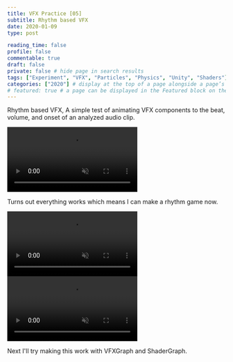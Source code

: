```yaml
---
title: VFX Practice [05]
subtitle: Rhythm based VFX
date: 2020-01-09
type: post

reading_time: false
profile: false
commentable: true
draft: false
private: false # hide page in search results
tags: ["Experiment", "VFX", "Particles", "Physics", "Unity", "Shaders"]
categories: ["2020"] # display at the top of a page alongside a page’s metadata
# featured: true # a page can be displayed in the Featured block on the homepage. This is useful for sticky, announcement blog posts or selected publications etc.
---
```

<p>Rhythm based VFX, A simple test of animating VFX components to the beat, volume, and onset of an analyzed audio clip.</p>

<div class="video_thing">
    <video muted autoplay="" name="media" loop=""><source src="https://raw.githack.com/Denchyaknow/GitSite_Dencho/Develop/assets/media/projects/VFXPractice05/XRLog_2020_500.webm" type="video/mp4"></video>
</div>

<!--more-->

<p>Turns out everything works which means I can make a rhythm game now.</p>

<div class="video_thing">
    <video muted autoplay="" name="media" loop=""><source src="https://raw.githack.com/Denchyaknow/GitSite_Dencho/Develop/assets/media/projects/VFXPractice05/XRLog_2020_521.webm" type="video/mp4"></video>
</div>

<div class="video_thing">
    <video muted autoplay="" name="media" loop=""><source src="https://raw.githack.com/Denchyaknow/GitSite_Dencho/Develop/assets/media/projects/VFXPractice05/XRLog_2020_524.webm" type="video/mp4"></video>
</div>

<p>Next I'll try making this work with VFXGraph and ShaderGraph.</p>